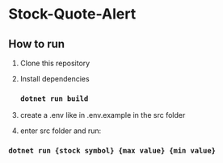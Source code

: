 # Stock-Quote-Alert

## How to run

1. Clone this repository
2. Install dependencies

   ### `dotnet run build`

3. create a .env like in .env.example in the src folder

4. enter src folder and run:
  ### `dotnet run {stock symbol} {max value} {min value}`


  

